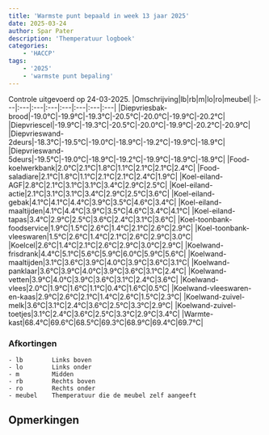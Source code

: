 ```yaml
---
title: 'Warmste punt bepaald in week 13 jaar 2025'
date: 2025-03-24
author: Spar Pater
description: 'Themperatuur logboek'
categories:
    - 'HACCP'
tags:
    - '2025'
    - 'warmste punt bepaling'
---
```

Controle uitgevoerd op 24-03-2025.
|Omschrijving|lb|rb|m|lo|ro|meubel|
|:---|:---|:---|:---|:---|:---|:---|:---|
|Diepvriesbak-brood|-19.0°C|-19.9°C|-19.3°C|-20.5°C|-20.0°C|-19.9°C|-20.2°C|
|Diepvriescel|-19.9°C|-19.3°C|-20.5°C|-20.0°C|-19.9°C|-20.2°C|-20.9°C|
|Diepvrieswand-2deurs|-18.3°C|-19.5°C|-19.0°C|-18.9°C|-19.2°C|-19.9°C|-18.9°C|
|Diepvrieswand-5deurs|-19.5°C|-19.0°C|-18.9°C|-19.2°C|-19.9°C|-18.9°C|-18.9°C|
|Food-koelwerkbank|2.0°C|2.1°C|1.8°C|1.1°C|2.1°C|2.1°C|2.4°C|
|Food-saladiare|2.1°C|1.8°C|1.1°C|2.1°C|2.1°C|2.4°C|1.9°C|
|Koel-eiland-AGF|2.8°C|2.1°C|3.1°C|3.1°C|3.4°C|2.9°C|2.5°C|
|Koel-eiland-actie|2.1°C|3.1°C|3.1°C|3.4°C|2.9°C|2.5°C|3.6°C|
|Koel-eiland-gebak|4.1°C|4.1°C|4.4°C|3.9°C|3.5°C|4.6°C|3.4°C|
|Koel-eiland-maaltijden|4.1°C|4.4°C|3.9°C|3.5°C|4.6°C|3.4°C|4.1°C|
|Koel-eiland-tapas|3.4°C|2.9°C|2.5°C|3.6°C|2.4°C|3.1°C|3.6°C|
|Koel-toonbank-foodservice|1.9°C|1.5°C|2.6°C|1.4°C|2.1°C|2.6°C|2.9°C|
|Koel-toonbank-vleeswaren|1.5°C|2.6°C|1.4°C|2.1°C|2.6°C|2.9°C|3.0°C|
|Koelcel|2.6°C|1.4°C|2.1°C|2.6°C|2.9°C|3.0°C|2.9°C|
|Koelwand-frisdrank|4.4°C|5.1°C|5.6°C|5.9°C|6.0°C|5.9°C|5.6°C|
|Koelwand-maaltijden|3.1°C|3.6°C|3.9°C|4.0°C|3.9°C|3.6°C|3.1°C|
|Koelwand-panklaar|3.6°C|3.9°C|4.0°C|3.9°C|3.6°C|3.1°C|2.4°C|
|Koelwand-vetten|3.9°C|4.0°C|3.9°C|3.6°C|3.1°C|2.4°C|3.6°C|
|Koelwand-vlees|2.0°C|1.9°C|1.6°C|1.1°C|0.4°C|1.6°C|0.5°C|
|Koelwand-vleeswaren-en-kaas|2.9°C|2.6°C|2.1°C|1.4°C|2.6°C|1.5°C|2.3°C|
|Koelwand-zuivel-melk|3.6°C|3.1°C|2.4°C|3.6°C|2.5°C|3.3°C|2.9°C|
|Koelwand-zuivel-toetjes|3.1°C|2.4°C|3.6°C|2.5°C|3.3°C|2.9°C|3.4°C|
|Warmte-kast|68.4°C|69.6°C|68.5°C|69.3°C|68.9°C|69.4°C|69.7°C|

### Afkortingen
    - lb        Links boven
    - lo        Links onder
    - m         Midden
    - rb        Rechts boven
    - ro        Rechts onder
    - meubel    Themperatuur die de meubel zelf aangeeft

## Opmerkingen


